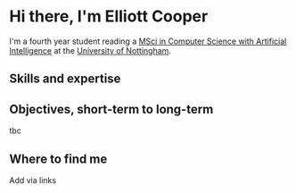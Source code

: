 # Hi there, I'm Elliott Cooper


I'm a fourth year student reading a [MSci in Computer Science with Artificial Intelligence](https://www.nottingham.ac.uk/studywithus/ugstudy/courses/UG/Computer-Science-with-Artificial-Intelligence-MSci-Hons-U7UCMPAI.html) at the [University of Nottingham](https://www.nottingham.ac.uk).


## Skills and expertise

## Objectives, short-term to long-term

tbc

## Where to find me

Add via links
